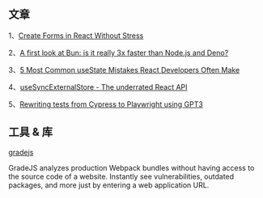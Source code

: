 ## 文章
1、[Create Forms in React Without Stress](https://betterprogramming.pub/create-forms-in-react-without-stress-115e02053185)

2、[A first look at Bun: is it really 3x faster than Node.js and Deno?](https://dev.to/builderio/a-first-look-at-bun-is-it-really-3x-faster-than-nodejs-and-deno-45od)

3、[5 Most Common useState Mistakes React Developers Often Make](https://dev.to/refine/5-most-common-usestate-mistakes-react-developers-often-make-3aig)

4、[useSyncExternalStore - The underrated React API](https://thisweekinreact.com/articles/useSyncExternalStore-the-underrated-react-api)

5、[Rewriting tests from Cypress to Playwright using GPT3](https://contra.com/p/PWBcPYZc-rewriting-tests-from-cypress-to-playwright-using-gpt-3)

## 工具 & 库

[gradejs](https://github.com/gradejs/gradejs)

GradeJS analyzes production Webpack bundles without having access to the source code of a website. Instantly see vulnerabilities, outdated packages, and more just by entering a web application URL.
